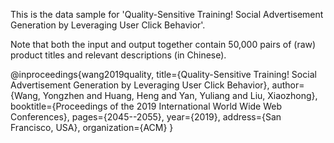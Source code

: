 This is the data sample for 'Quality-Sensitive Training! Social Advertisement Generation by Leveraging User Click Behavior'.

Note that both the input and output together contain 50,000 pairs of (raw) product titles and relevant descriptions (in Chinese).

@inproceedings{wang2019quality,
  title={Quality-Sensitive Training! Social Advertisement Generation by Leveraging User Click Behavior},
  author={Wang, Yongzhen and Huang, Heng and Yan, Yuliang and Liu, Xiaozhong},
  booktitle={Proceedings of the 2019 International World Wide Web Conferences},
  pages={2045--2055},
  year={2019},
  address={San Francisco, USA},
  organization={ACM}
}

